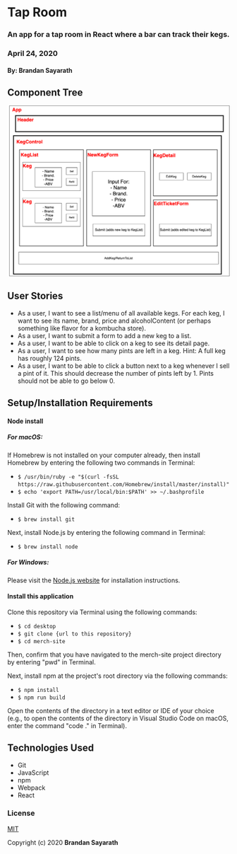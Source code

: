# Tap Room

### An app for a tap room in React where a bar can track their kegs.
### April 24, 2020
#### By: Brandan Sayarath

## Component Tree
![component tree](./public/taproomComponentTree.png)

## User Stories
* As a user, I want to see a list/menu of all available kegs. For each keg, I want to see its name, brand, price and alcoholContent (or perhaps something like flavor for a kombucha store).
* As a user, I want to submit a form to add a new keg to a list.
* As a user, I want to be able to click on a keg to see its detail page.
* As a user, I want to see how many pints are left in a keg. Hint: A full keg has roughly 124 pints.
* As a user, I want to be able to click a button next to a keg whenever I sell a pint of it. This should decrease the number of pints left by 1. Pints should not be able to go below 0.

## Setup/Installation Requirements

#### Node install

##### For macOS:
If Homebrew is not installed on your computer already, then install Homebrew by entering the following two commands in Terminal:
* ```$ /usr/bin/ruby -e "$(curl -fsSL https://raw.githubusercontent.com/Homebrew/install/master/install)"```
* ```$ echo 'export PATH=/usr/local/bin:$PATH' >> ~/.bashprofile```

Install Git with the following command:
* ```$ brew install git```

Next, install Node.js by entering the following command in Terminal:
* ```$ brew install node```

##### For Windows:
Please visit the [Node.js website](https://nodejs.org/en/download/) for installation instructions.

#### Install this application

Clone this repository via Terminal using the following commands:
* ```$ cd desktop```
* ```$ git clone {url to this repository}```
* ```$ cd merch-site```

Then, confirm that you have navigated to the merch-site project directory by entering "pwd" in Terminal.

Next, install npm at the project's root directory via the following commands:
* ```$ npm install```
* ```$ npm run build```

Open the contents of the directory in a text editor or IDE of your choice (e.g., to open the contents of the directory in Visual Studio Code on macOS, enter the command "code ." in Terminal).

## Technologies Used

* Git
* JavaScript
* npm
* Webpack
* React

### License

[MIT](https://choosealicense.com/licenses/mit/)

Copyright (c) 2020 **Brandan Sayarath** 
